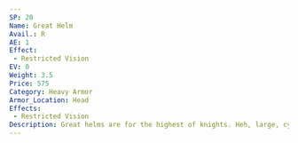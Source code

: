 ```yaml
---
SP: 20
Name: Great Helm
Avail.: R
AE: 1
Effect:
 - Restricted Vision
EV: 0
Weight: 3.5
Price: 575
Category: Heavy Armor
Armor_Location: Head
Effects:
 - Restricted Vision
Description: Great helms are for the highest of knights. Heh, large, cylindrical helmets with larger slots for the eyes and enough ventilation holes to breathe clear. They’re tough as all hell and they’re usually decorated with braided tassles, horns, and spread-winged eagles. Heh, gaudy as hell but useful.
---
```

